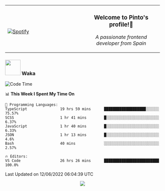 <table width="100%" align="center"> 
  <tr>
  <td width="50%">
      
&nbsp; <br> [![Spotify](https://novatorem-zeta-rust.vercel.app/api/spotify)](https://open.spotify.com/user/novatorem-zeta-rust)

  </td>
  <td width="50%">
    <h3 align="center">Welcome to Pinto's profile!👋</h3>
    <p align="center"><em>A passionate frontend developer from Spain</em></p>
  </td>
  </table>

### <img src="https://media.giphy.com/media/VgCDAzcKvsR6OM0uWg/giphy.gif" width="50"> Waka

  <!--START_SECTION:waka-->
![Code Time](http://img.shields.io/badge/Code%20Time-505%20hrs%2059%20mins-blue)

📊 **This Week I Spent My Time On** 

```text
💬 Programming Languages: 
TypeScript               19 hrs 59 mins      ███████████████████░░░░░░   75.57% 
SCSS                     1 hr 41 mins        █░░░░░░░░░░░░░░░░░░░░░░░░   6.37% 
JavaScript               1 hr 40 mins        █░░░░░░░░░░░░░░░░░░░░░░░░   6.33% 
JSON                     1 hr 13 mins        █░░░░░░░░░░░░░░░░░░░░░░░░   4.6% 
Bash                     40 mins             ░░░░░░░░░░░░░░░░░░░░░░░░░   2.57%

🔥 Editors: 
VS Code                  26 hrs 26 mins      █████████████████████████   100.0%

```


 Last Updated on 12/06/2022 06:04:39 UTC
<!--END_SECTION:waka-->

<div align="center">
<img src="https://github-readme-stats-gilt-tau.vercel.app/api/top-langs/?username=pinto-hub&layout=compact&theme=dracula" />
</div>
